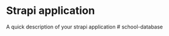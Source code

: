 # Strapi application

A quick description of your strapi application
#   s c h o o l - d a t a b a s e  
 